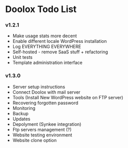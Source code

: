 Doolox Todo List
================

### v1.2.1 ###

* Make usage stats more decent
* Enable different locale WordPress installation
* Log EVERYTHING EVERYWHERE
* Self-hosted - remove SaaS stuff + refactoring
* Unit tests
* Template administration interface

### v1.3.0 ###

* Server setup instructions
* Connect Doolox with mail server
* Tools (Install New WordPress website on FTP server)
* Recovering forgotten password
* Monitoring
* Backup
* Updates
* Depolyment (Synkee integration)
* Ftp servers management (?)
* Website testing environment
* Website clone option